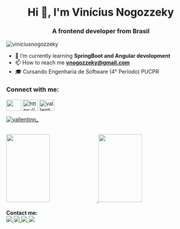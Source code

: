<h1 align="center">Hi 👋, I'm Vinícius Nogozzeky</h1>
<h3 align="center">A frontend developer from Brasil</h3>

<p align="left"> <img src="https://komarev.com/ghpvc/?username=viniciusnogozzeky&label=Profile%20views&color=0e75b6&style=flat" alt="viniciusnogozzeky" /> </p>

- 🌱 I’m currently learning **SpringBoot and Angular devolopment**
- 📫 How to reach me **vnogozzeky@gmail.com**
- 🎓 Cursando Engenharia de Software (4° Período) PUCPR

<h3 align="left"> <a href="www.linkedin.com/in/viniciusnogozzeky-917394212
"> </a> Connect with me:</h3>
<p align="left">
<a href="https://www.linkedin.com/in/viniciusnogozzeky-917394212" target="blank"><img align="center" src="https://raw.githubusercontent.com/rahuldkjain/github-profile-readme-generator/master/src/images/icons/Social/linked-in-alt.svg" height="30" width="40" /></a>
<a href="https://www.instagram.com/viniciusnogozzeky/" target="blank"><img align="center" src="https://raw.githubusercontent.com/rahuldkjain/github-profile-readme-generator/master/src/images/icons/Social/instagram.svg" alt="https://www.instagram.com/viniciusnogozzeky/" height="30" width="40" /></a>
<a href="https://twitter.com/vallentinn_" target="blank"><img align="center" src="https://raw.githubusercontent.com/rahuldkjain/github-profile-readme-generator/master/src/images/icons/Social/twitter.svg" alt="vallentinn_" height="30" width="40" /></a>
</p>

<p align="left"> <a href="https://twitter.com/vallentinn_" target="blank"><img src="https://img.shields.io/twitter/follow/vallentinn_?logo=twitter&style=for-the-badge" alt="vallentinn_" style="background none" /></a> </p>

<div style="display: inline_block"><br>
  <a href="https://github.com/ViniciusNogozzeky">
    <img height="180em" width="48%" src="https://github-readme-stats.vercel.app/api?username=luisfcodes&show_icons=true&theme=tokyonight&include_all_commits=true&count_private=true"/>
    <img height="180em" width="48%" src="https://github-readme-stats.vercel.app/api/top-langs/?username=luisfcodes&layout=compact&langs_count=7&theme=tokyonight"/>
  </a>
</div>

<div style="display: inline_block"><br>
  <strong>Contact me:</strong><br>
  <a href="https://www.linkedin.com/in/viniciusnogozzeky-917394212/" target="_blank">
    <img src="https://img.shields.io/badge/LinkedIn-0077B5?style=for-the-badge&logo=linkedin&logoColor=white">
  </a>
  <a href="https://www.instagram.com/viniciusnogozzeky/" target="_blank">
    <img src="https://img.shields.io/badge/Instagram-E4405F?style=for-the-badge&logo=instagram&logoColor=white">
  </a>
  <a href="https://twitter.com/vallentinn_" target="_blank">
    <img src="https://img.shields.io/badge/Twitter-1DA1F2?style=for-the-badge&logo=twitter&logoColor=white">
  </a>
  <a href="mailto:vnogozzeky@gmail.com" target="_blank">
    <img src="https://img.shields.io/badge/Gmail-D14836?style=for-the-badge&logo=gmail&logoColor=white">
  </a>
</div>
